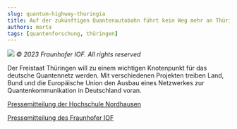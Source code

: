 ```yaml
---
slug: quantum-highway-thuringia
title: Auf der zukünftigen Quantenautobahn führt kein Weg mehr an Thüringen vorbei!
authors: marta
tags: [quantenforschung, thüringen]
---
```


![](https://www.iof.fraunhofer.de/de/presse-medien/pressemitteilungen/2023/Startschuss-Q-net-Q-2023/jcr:content/fixedContent/pressArticleParsys/textwithasset_copy_c_414821236/imageComponent/image.img.4col.large.jpg/1693464206778/QnetQ-Quantennetz-Thueringen-web.jpg)
*© 2023 Fraunhofer IOF. All rights reserved*

Der Freistaat Thüringen will zu einem wichtigen Knotenpunkt für das deutsche Quantennetz werden. Mit verschiedenen Projekten treiben Land, Bund und die Europäische Union den Ausbau eines Netzwerkes zur Quantenkommunikation in Deutschland voran.

[Pressemitteilung der Hochschule Nordhausen](https://www.hs-nordhausen.de/aktuelles/pressearchiv/pressemeldung-details/2028-auf-der-zukuenftigen-quantenautobahn-fuehrt-kein-weg-mehr-an-thueringen-vorbei/29bffe723429bb9be073d4c35f4904f4/)

[Pressemitteilung des Fraunhofer IOF](https://www.iof.fraunhofer.de/de/presse-medien/pressemitteilungen/2023/Startschuss-Q-net-Q-2023.html#:~:text=Bis%20voraussichtlich%20Ende%202024%20sind,Th%C3%BCringen%20vorbei%C2%AB%2C%20kommentierte%20Prof)
